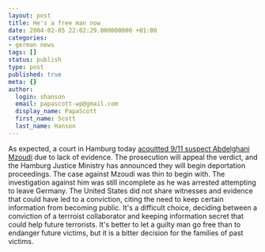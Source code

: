 ```yaml
---
layout: post
title: He's a free man now
date: 2004-02-05 22:02:29.000000000 +01:00
categories:
- german news
tags: []
status: publish
type: post
published: true
meta: {}
author:
  login: shanson
  email: papascott-wp@gmail.com
  display_name: PapaScott
  first_name: Scott
  last_name: Hanson
---
```

<p>As expected, a court in Hamburg today <a title="Sept. 11 Terror Suspect Acquitted| Current Affairs | Deutsche Welle | 05.02.2004" href="http://www.dw-world.de/english/0,3367,1430_A_1105350_1_A,00.html">acquitted 9/11 suspect Abdelghani Mzoudi</a> due to lack of evidence. The prosecution will appeal the verdict, and the Hamburg Justice Ministry has announced they will begin deportation proceedings. The case against Mzoudi was thin to begin with. The investigation against him was still incomplete as he was arrested attempting to leave Germany. The United States did not share witnesses and evidence that could have led to a conviction, citing the need to keep certain information from becoming public. It's a difficult choice, deciding between a conviction of a terrroist collaborator and keeping information secret that could help future terrorists. It's better to let a guilty man go free than to endanger future victims, but it is a bitter decision for the families of past victims.</p>

